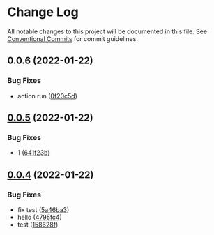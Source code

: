 # Change Log

All notable changes to this project will be documented in this file.
See [Conventional Commits](https://conventionalcommits.org) for commit guidelines.

## 0.0.6 (2022-01-22)


### Bug Fixes

* action run ([0f20c5d](https://github.com/hefeng6500/hefeng-cli/commit/0f20c5d649f2651e722033aab7b15cd1c2db825a))





## [0.0.5](https://github.com/hefeng6500/hefeng-cli/compare/v0.0.4...v0.0.5) (2022-01-22)


### Bug Fixes

* 1 ([641f23b](https://github.com/hefeng6500/hefeng-cli/commit/641f23b30ddee69d1019f9d767a1b8c449de3623))





## [0.0.4](https://github.com/hefeng6500/hefeng-cli/compare/v0.0.3...v0.0.4) (2022-01-22)


### Bug Fixes

* fix test ([5a46ba3](https://github.com/hefeng6500/hefeng-cli/commit/5a46ba3f2f3ab9614a6bfed973e8d00e5cbe92de))
* hello ([4795fc4](https://github.com/hefeng6500/hefeng-cli/commit/4795fc4130dfebc8b41dcb23e20382c761563ea6))
* test ([158628f](https://github.com/hefeng6500/hefeng-cli/commit/158628f4fd37cdebed200be5e8a7db61a12ce8d3))
